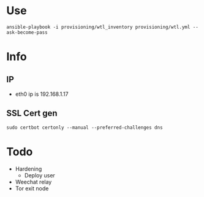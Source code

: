# Use

    ansible-playbook -i provisioning/wtl_inventory provisioning/wtl.yml --ask-become-pass

# Info

## IP
* eth0 ip is 192.168.1.17

## SSL Cert gen

    sudo certbot certonly --manual --preferred-challenges dns

# Todo

* Hardening
  * Deploy user
* Weechat relay
* Tor exit node
